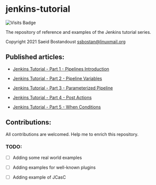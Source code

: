 # jenkins-tutorial

![Visits Badge](https://badges.pufler.dev/visits/ssbostan/jenkins-tutorial)

The repository of reference and examples of the Jenkins tutorial series.

Copyright 2021 Saeid Bostandoust <ssbostan@linuxmail.org>

## Published articles:

 - [Jenkins Tutorial - Part 1 - Pipelines Introduction](https://itnext.io/jenkins-tutorial-part-1-pipelines-bd1397cf5509)

 - [Jenkins Tutorial - Part 2 - Pipeline Variables](https://itnext.io/jenkins-tutorial-part-2-pipeline-variables-5e4783aa2c07)

 - [Jenkins Tutorial - Part 3 - Parameterized Pipeline](https://itnext.io/jenkins-tutorial-part-3-parameterized-pipeline-3898643ac6ad)

 - [Jenkins Tutorial - Part 4 - Post Actions](https://itnext.io/jenkins-tutorial-part-4-post-actions-e5d0ef1e3c39)

 - [Jenkins Tutorial - Part 5 - When Conditions](https://itnext.io/jenkins-tutorial-part-5-when-conditions-76e61fc8ac0e)

## Contributions:

All contributions are welcomed. Help me to enrich this repository.

### TODO:

 - [ ] Adding some real world examples
 - [ ] Adding examples for well-known plugins
 - [ ] Adding example of JCasC

